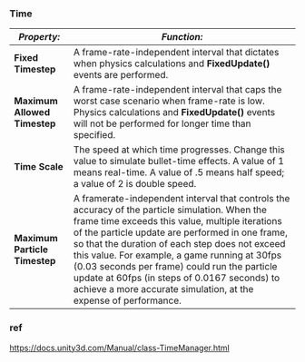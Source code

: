 ### Time 


| **_Property:_** | **_Function:_** |
| --- | --- |
| **Fixed Timestep** | A frame-rate-independent interval that dictates when physics calculations and **FixedUpdate()** events are performed. |
| **Maximum Allowed Timestep** | A frame-rate-independent interval that caps the worst case scenario when frame-rate is low. Physics calculations and **FixedUpdate()** events will not be performed for longer time than specified. |
| **Time Scale** | The speed at which time progresses. Change this value to simulate bullet-time effects. A value of 1 means real-time. A value of .5 means half speed; a value of 2 is double speed. |
| **Maximum Particle Timestep** | A framerate-independent interval that controls the accuracy of the particle simulation. When the frame time exceeds this value, multiple iterations of the particle update are performed in one frame, so that the duration of each step does not exceed this value. For example, a game running at 30fps (0.03 seconds per frame) could run the particle update at 60fps (in steps of 0.0167 seconds) to achieve a more accurate simulation, at the expense of performance. |




### ref 
https://docs.unity3d.com/Manual/class-TimeManager.html

